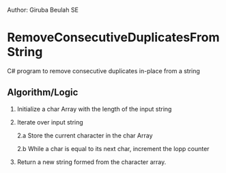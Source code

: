 Author: Giruba Beulah SE

# RemoveConsecutiveDuplicatesFromString
C# program to remove consecutive duplicates in-place from a string

Algorithm/Logic
---------------
1. Initialize a char Array with the length of the input string
2. Iterate over input string

   2.a Store the current character in the char Array
   
   2.b While a char is equal to its next char, increment the lopp counter
   
3. Return a new string formed from the character array.
